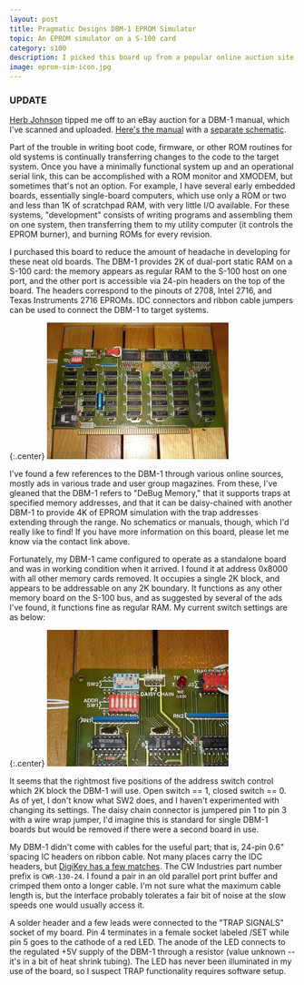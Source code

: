 ```yaml
---
layout: post
title: Pragmatic Designs DBM-1 EPROM Simulator
topic: An EPROM simulator on a S-100 card
category: s100
description: I picked this board up from a popular online auction site with no documentation or cables. It's an EPROM simulator -- it can replace two 1K EPROMs or a single 2K EPROM with RAM for rapid development without the need to program/erase EPROMs. A handy board, but no one has information on it!
image: eprom-sim-icon.jpg
---
```


### UPDATE

[Herb Johnson](http://retrotechnology.com/) tipped me off to an eBay auction for a DBM-1 manual, which I've scanned and uploaded. [Here's the manual](http://filedump.glitchwrks.com/manuals/s100/dbm-1/dbm_manual.pdf) with a [separate schematic](http://filedump.glitchwrks.com/manuals/s100/dbm-1/dbm_schematic.pdf).

Part of the trouble in writing boot code, firmware, or other ROM routines for old systems is continually transferring changes to the code to the target system. Once you have a minimally functional system up and an operational serial link, this can be accomplished with a ROM monitor and XMODEM, but sometimes that's not an option. For example, I have several early embedded boards, essentially single-board computers, which use only a ROM or two and less than 1K of scratchpad RAM, with very little I/O available. For these systems, "development" consists of writing programs and assembling them on one system, then transferring them to my utility computer (it controls the EPROM burner), and burning ROMs for every revision.

I purchased this board to reduce the amount of headache in developing for these neat old boards. The DBM-1 provides 2K of dual-port static RAM on a S-100 card: the memory appears as regular RAM to the S-100 host on one port, and the other port is accessible via 24-pin headers on the top of the board. The headers correspond to the pinouts of 2708, Intel 2716, and Texas Instruments 2716 EPROMs. IDC connectors and ribbon cable jumpers can be used to connect the DBM-1 to target systems.

{:.center}
[![DBM-1 S100 card](/images/s100/eprom_sim/scaled/front.jpg)](/images/s100/eprom_sim/front.jpg)

I've found a few references to the DBM-1 through various online sources, mostly ads in various trade and user group magazines. From these, I've gleaned that the DBM-1 refers to "DeBug Memory," that it supports traps at specified memory addresses, and that it can be daisy-chained with another DBM-1 to provide 4K of EPROM simulation with the trap addresses extending through the range. No schematics or manuals, though, which I'd really like to find! If you have more information on this board, please let me know via the contact link above.

Fortunately, my DBM-1 came configured to operate as a standalone board and was in working condition when it arrived. I found it at address 0x8000 with all other memory cards removed. It occupies a single 2K block, and appears to be addressable on any 2K boundary. It functions as any other memory board on the S-100 bus, and as suggested by several of the ads I've found, it functions fine as regular RAM. My current switch settings are as below:

{:.center}
[![Switch settings](/images/s100/eprom_sim/scaled/switches.jpg)](/images/s100/eprom_sim/switches.jpg)

It seems that the rightmost five positions of the address switch control which 2K block the DBM-1 will use. Open switch == 1, closed switch == 0. As of yet, I don't know what SW2 does, and I haven't experimented with changing its settings. The daisy chain connector is jumpered pin 1 to pin 3 with a wire wrap jumper, I'd imagine this is standard for single DBM-1 boards but would be removed if there were a second board in use.

My DBM-1 didn't come with cables for the useful part; that is, 24-pin 0.6" spacing IC headers on ribbon cable. Not many places carry the IDC headers, but [DigiKey has a few matches](http://www.digikey.com/product-search/en?pv88=29&FV=fff40016%2Cfff802f9%2C1140050%2C1680002&k=24+pin+idc&mnonly=0&newproducts=0&ColumnSort=0&page=1&quantity=0&ptm=0&fid=0&pageSize=25). The CW Industries part number prefix is `CWR-130-24`. I found a pair in an old parallel port print buffer and crimped them onto a longer cable. I'm not sure what the maximum cable length is, but the interface probably tolerates a fair bit of noise at the slow speeds one would usually access it.

A solder header and a few leads were connected to the "TRAP SIGNALS" socket of my board. Pin 4 terminates in a female socket labeled /SET while pin 5 goes to the cathode of a red LED. The anode of the LED connects to the regulated +5V supply of the DBM-1 through a resistor (value unknown -- it's in a bit of heat shrink tubing). The LED has never been illuminated in my use of the board, so I suspect TRAP functionality requires software setup.

